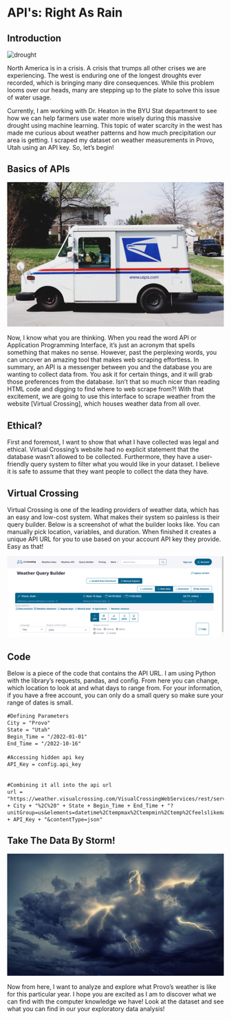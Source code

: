 # API's: Right As Rain 

## Introduction 

![drought](/assets/images/drought.png)

North America is in a crisis. A crisis that trumps all other crises we are experiencing. The west is enduring one of the longest droughts ever recorded, which is bringing many dire consequences. While this problem looms over our heads, many are stepping up to the plate to solve this issue of water usage. 

Currently, I am working with Dr. Heaton in the BYU Stat department to see how we can help farmers use water more wisely during this massive drought using machine learning. This topic of water scarcity in the west has made me curious about weather patterns and how much precipitation our area is getting. I scraped my dataset on weather measurements in Provo, Utah using an API key. So, let’s begin!

## Basics of APIs 

![Courier](/assets/images/mail.png)
	
Now, I know what you are thinking. When you read the word API or Application Programming Interface, it’s just an acronym that spells something that makes no sense. However, past the perplexing words, you can uncover an amazing tool that makes web scraping effortless. In summary, an API is a messenger between you and the database you are wanting to collect data from. You ask it for certain things, and it will grab those preferences from the database. Isn’t that so much nicer than reading HTML code and digging to find where to web scrape from?! With that excitement, we are going to use this interface to scrape weather from the website [Virtual Crossing], which houses weather data from all over. 
		

## Ethical?

First and foremost, I want to show that what I have collected was legal and ethical. Virtual Crossing’s website had no explicit statement that the database wasn’t allowed to be collected. Furthermore, they have a user-friendly query system to filter what you would like in your dataset. I believe it is safe to assume that they want people to collect the data they have. 


## Virtual Crossing

Virtual Crossing is one of the leading providers of weather data, which has an easy and low-cost system. What makes their system so painless is their query builder. Below is a screenshot of what the builder looks like. You can manually pick location, variables, and duration. When finished it creates a unique API URL for you to use based on your account API key they provide. Easy as that! 

![Virtual Crossing: Query Builder](/assets/images/VirtualCrossing.png)

## Code

Below is a piece of the code that contains the API URL. I am using Python with the library’s requests, pandas, and config. From here you can change, which location to look at and what days to range from. For your information, if you have a free account, you can only do a small query so make sure your range of dates is small. 

```
#Defining Parameters 
City = "Provo"
State = "Utah"
Begin_Time = "/2022-01-01"
End_Time = "/2022-10-16"

#Accessing hidden api key
API_Key = config.api_key


#Combining it all into the api url 
url = "https://weather.visualcrossing.com/VisualCrossingWebServices/rest/services/timeline/" + City + "%2C%20" + State + Begin_Time + End_Time + "?unitGroup=us&elements=datetime%2Ctempmax%2Ctempmin%2Ctemp%2Cfeelslikemax%2Cfeelslikemin%2Cfeelslike%2Chumidity%2Cprecip%2Cprecipprob%2Cwindspeed%2Ccloudcover%2Csolarradiation%2Csolarenergy%2Cuvindex%2Csunrise%2Csunset%2Cconditions&key=" + API_Key + "&contentType=json"

```

## Take The Data By Storm!

![Lightning](/assets/images/storm.png)

Now from here, I want to analyze and explore what Provo’s weather is like for this particular year. I hope you are excited as I am to discover what we can find with the computer knowledge we have! Look at the dataset and see what you can find in our your exploratory data analysis!



